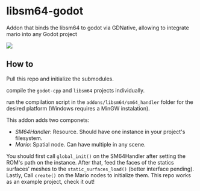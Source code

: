 # libsm64-godot

Addon that binds the libsm64 to godot via GDNative, allowing to integrate mario into any Godot project

![](https://i.imgur.com/ilo5orj.png)

## How to

Pull this repo and initialize the submodules.

compile the `godot-cpp` and `libsm64` projects individually.

run the compilation script in the `addons/libsm64/sm64_handler` folder for the
desired platform (Windows requires a MinGW instalation).

This addon adds two componets:

- *SM64Handler*: Resource. Should have one instance in your project's filesystem.
- *Mario*: Spatial node. Can have multiple in any scene.

You should first call `global_init()` on the SM64Handler after setting the
ROM's path on the instance. After that, feed the faces of the statics surfaces'
meshes to the `static_surfaces_load()` (better interface pending). Lastly, Call
`create()` on the Mario nodes to initialize them. This repo works as an example
project, check it out!